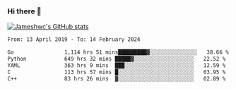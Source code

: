 ### Hi there 👋

[![Jameshwc's GitHub stats](https://github-readme-stats.vercel.app/api?username=jameshwc)](https://github.com/anuraghazra/github-readme-stats)

<!--START_SECTION:waka-->

```txt
From: 13 April 2019 - To: 14 February 2024

Go                1,114 hrs 51 mins█████████▓░░░░░░░░░░░░░░░   38.66 %
Python            649 hrs 32 mins █████▓░░░░░░░░░░░░░░░░░░░   22.52 %
YAML              363 hrs 9 mins  ███░░░░░░░░░░░░░░░░░░░░░░   12.59 %
C                 113 hrs 57 mins █░░░░░░░░░░░░░░░░░░░░░░░░   03.95 %
C++               83 hrs 26 mins  ▓░░░░░░░░░░░░░░░░░░░░░░░░   02.89 %
```

<!--END_SECTION:waka-->